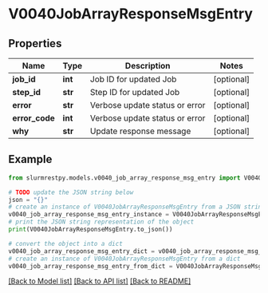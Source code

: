 # V0040JobArrayResponseMsgEntry


## Properties

Name | Type | Description | Notes
------------ | ------------- | ------------- | -------------
**job_id** | **int** | Job ID for updated Job | [optional]
**step_id** | **str** | Step ID for updated Job | [optional]
**error** | **str** | Verbose update status or error | [optional]
**error_code** | **int** | Verbose update status or error | [optional]
**why** | **str** | Update response message | [optional]

## Example

```python
from slurmrestpy.models.v0040_job_array_response_msg_entry import V0040JobArrayResponseMsgEntry

# TODO update the JSON string below
json = "{}"
# create an instance of V0040JobArrayResponseMsgEntry from a JSON string
v0040_job_array_response_msg_entry_instance = V0040JobArrayResponseMsgEntry.from_json(json)
# print the JSON string representation of the object
print(V0040JobArrayResponseMsgEntry.to_json())

# convert the object into a dict
v0040_job_array_response_msg_entry_dict = v0040_job_array_response_msg_entry_instance.to_dict()
# create an instance of V0040JobArrayResponseMsgEntry from a dict
v0040_job_array_response_msg_entry_from_dict = V0040JobArrayResponseMsgEntry.from_dict(v0040_job_array_response_msg_entry_dict)
```
[[Back to Model list]](../README.md#documentation-for-models) [[Back to API list]](../README.md#documentation-for-api-endpoints) [[Back to README]](../README.md)


